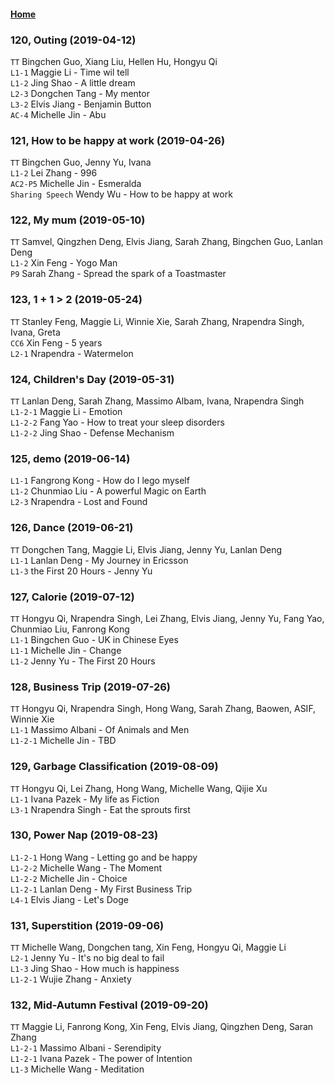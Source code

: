 #### [Home](https://eshtmc.github.io/)    

### 120, Outing (2019-04-12)
`TT`  Bingchen Guo, Xiang Liu, Hellen Hu, Hongyu Qi   
`L1-1` Maggie Li -  Time wil tell    
`L1-2` Jing Shao - A little dream   
`L2-3` Dongchen Tang - My mentor   
`L3-2` Elvis Jiang - Benjamin Button   
`AC-4` Michelle Jin - Abu   

### 121, How to be happy at work (2019-04-26)
`TT`  Bingchen Guo, Jenny Yu, Ivana   
`L1-2` Lei Zhang - 996   
`AC2-P5` Michelle Jin - Esmeralda     
`Sharing Speech` Wendy Wu - How to be happy at work   

### 122, My mum (2019-05-10)
`TT`  Samvel, Qingzhen Deng, Elvis Jiang, Sarah Zhang, Bingchen Guo, Lanlan Deng   
`L1-2` Xin Feng - Yogo Man   
`P9` Sarah Zhang - Spread the spark of a Toastmaster     

### 123, 1 + 1 > 2 (2019-05-24)
`TT`  Stanley Feng, Maggie Li, Winnie Xie, Sarah Zhang, Nrapendra Singh, Ivana, Greta   
`CC6` Xin Feng - 5 years   
`L2-1` Nrapendra - Watermelon

### 124, Children's Day (2019-05-31)
`TT`  Lanlan Deng, Sarah Zhang, Massimo Albam, Ivana, Nrapendra Singh   
`L1-2-1` Maggie Li - Emotion   
`L1-2-2` Fang Yao - How to treat your sleep disorders   
`L1-2-2` Jing Shao - Defense Mechanism   

### 125, demo (2019-06-14)
`L1-1` Fangrong Kong - How do I lego myself   
`L1-2` Chunmiao Liu - A powerful Magic on Earth   
`L2-3` Nrapendra - Lost and Found   

### 126, Dance (2019-06-21)
`TT` Dongchen Tang, Maggie Li, Elvis Jiang, Jenny Yu, Lanlan Deng   
`L1-1` Lanlan Deng - My Journey in Ericsson   
`L1-3` the First 20 Hours - Jenny Yu   

### 127, Calorie (2019-07-12)
`TT`  Hongyu Qi, Nrapendra Singh, Lei Zhang, Elvis Jiang, Jenny Yu, Fang Yao, Chunmiao Liu, Fanrong Kong   
`L1-1` Bingchen Guo - UK in Chinese Eyes   
`L1-1` Michelle Jin - Change   
`L1-2` Jenny Yu - The First 20 Hours  

### 128, Business Trip (2019-07-26)
`TT`  Hongyu Qi, Nrapendra Singh, Hong Wang, Sarah Zhang, Baowen, ASIF, Winnie Xie   
`L1-1` Massimo Albani - Of Animals and Men   
`L1-2-1` Michelle Jin - TBD   

### 129, Garbage Classification (2019-08-09)
`TT`  Hongyu Qi, Lei Zhang, Hong Wang, Michelle Wang, Qijie Xu   
`L1-1` Ivana Pazek - My life as Fiction   
`L3-1` Nrapendra Singh - Eat the sprouts first   

### 130, Power Nap (2019-08-23)
`L1-2-1` Hong Wang - Letting go and be happy   
`L1-2-2` Michelle Wang - The Moment   
`L1-2-2` Michelle Jin - Choice   
`L1-2-1` Lanlan Deng - My First Business Trip   
`L4-1` Elvis Jiang - Let's Doge   

### 131, Superstition (2019-09-06)
`TT`  Michelle Wang, Dongchen tang, Xin Feng, Hongyu Qi, Maggie Li   
`L2-1` Jenny Yu - It's no big deal to fail   
`L1-3` Jing Shao - How much is happiness     
`L1-2-1` Wujie Zhang - Anxiety   

### 132, Mid-Autumn Festival (2019-09-20)
`TT`  Maggie Li, Fanrong Kong, Xin Feng, Elvis Jiang, Qingzhen Deng, Saran Zhang   
`L1-2-1` Massimo Albani - Serendipity   
`L1-2-1` Ivana Pazek - The power of Intention     
`L1-3` Michelle Wang - Meditation    
        
